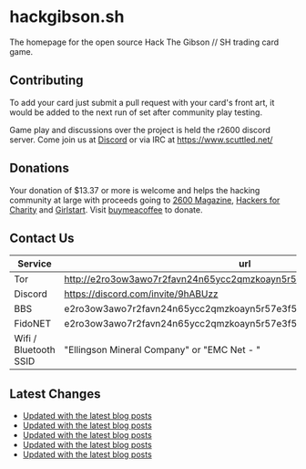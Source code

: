 # hackgibson.sh
The homepage for the open source Hack The Gibson // SH trading card game.


## Contributing

To add your card just submit a pull request with your card's front art, it would be added to the next run of set after community play testing.

Game play and discussions over the project is held the r2600 discord server. Come join us at [Discord](https://discord.com/invite/9hABUzz) or via IRC at https://www.scuttled.net/


## Donations

Your donation of $13.37 or more is welcome and helps the hacking community at large with proceeds going to [2600 Magazine](https://2600.com/), [Hackers for Charity](https://hackersforcharity.org) and [Girlstart](https://girlstart.org).  Visit [buymeacoffee](https://www.buymeacoffee.com/hackgibson.sh) to donate.


## Contact Us

Service | url
-|-
Tor | http://e2ro3ow3awo7r2favn24n65ycc2qmzkoayn5r57e3f56nvjwdcgg32ad.onion
Discord | https://discord.com/invite/9hABUzz
BBS | e2ro3ow3awo7r2favn24n65ycc2qmzkoayn5r57e3f56nvjwdcgg32ad.onion:23
FidoNET | e2ro3ow3awo7r2favn24n65ycc2qmzkoayn5r57e3f56nvjwdcgg32ad.onion:24554
Wifi / Bluetooth SSID | "Ellingson Mineral Company" or "EMC Net - <fidonet address>"

## Latest Changes
<!-- BLOG-POST-LIST:START -->
- [Updated with the latest blog posts](https://github.com/DFW2600/hackgibson.sh/commit/da9068ad6d42a1a8aa9bf300e64b52a0d027a7cd)
- [Updated with the latest blog posts](https://github.com/DFW2600/hackgibson.sh/commit/e69e096f272311c2ca8ff13fae8f8ae0c8e68e0c)
- [Updated with the latest blog posts](https://github.com/DFW2600/hackgibson.sh/commit/6bb12492c38f0d7650d35a44f9b2bf337aa764bb)
- [Updated with the latest blog posts](https://github.com/DFW2600/hackgibson.sh/commit/6be46165299dc9a9bbe81bfbc5f57067a32b0e50)
- [Updated with the latest blog posts](https://github.com/DFW2600/hackgibson.sh/commit/7bfd1461f4ccd60f5f4132d4b214fedd54d9fec6)
<!-- BLOG-POST-LIST:END -->
